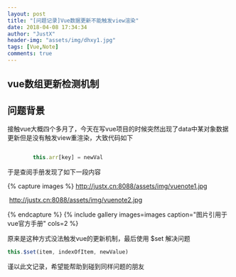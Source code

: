 ```yaml
---
layout: post
title: "[问题记录]Vue数据更新不能触发view渲染"
date: 2018-04-08 17:34:34
author: "JustX"
header-img: "assets/img/dhxy1.jpg"
tags: [Vue,Note]
comments: true
---
```


<h2>vue数组更新检测机制</h2>

## 问题背景

接触vue大概四个多月了，今天在写vue项目的时候突然出现了data中某对象数据更新但是没有触发view重渲染，大致代码如下



```js

		this.arr[key] = newVal

```



于是查阅手册发现了如下一段内容

{% capture images %}
    http://justx.cn:8088/assets/img/vuenote1.jpg

​    http://justx.cn:8088/assets/img/vuenote2.jpg

{% endcapture %}
{% include gallery images=images caption="图片引用于vue官方手册" cols=2 %}

原来是这种方式没法触发vue的更新机制，最后使用 $set 解决问题



```js
this.$set(item, indexOfItem, newValue)
```

谨以此文记录，希望能帮助到碰到同样问题的朋友